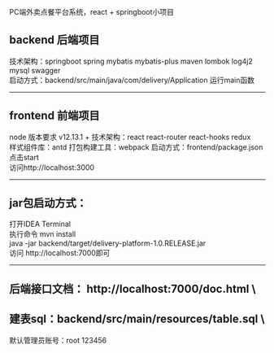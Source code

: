 
PC端外卖点餐平台系统，react + springboot小项目

## backend 后端项目
技术架构：springboot spring mybatis mybatis-plus maven lombok log4j2 mysql swagger \
启动方式：backend/src/main/java/com/delivery/Application 运行main函数

-------------

## frontend 前端项目
node 版本要求 v12.13.1 +
技术架构：react react-router react-hooks redux  \
样式组件库：antd
打包构建工具：webpack
启动方式：frontend/package.json 点击start \
访问http://localhost:3000

-------------

## jar包启动方式：
打开IDEA Terminal \
执行命令 mvn install \
java -jar backend/target/delivery-platform-1.0.RELEASE.jar \
访问 http://localhost:7000即可

-------------

## 后端接口文档： http://localhost:7000/doc.html \
## 建表sql：backend/src/main/resources/table.sql \
默认管理员账号：root 123456